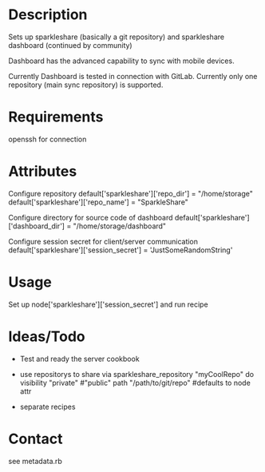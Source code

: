 Description
===========

Sets up sparkleshare (basically a git repository) and
sparkleshare dashboard (continued by community)

Dashboard has the advanced capability to sync with mobile devices.

Currently Dashboard is tested in connection with GitLab.
Currently only one repository (main sync repository) is supported.

Requirements
============

openssh for connection

Attributes
==========
Configure repository
default['sparkleshare']['repo_dir'] = "/home/storage"
default['sparkleshare']['repo_name'] = "SparkleShare"

Configure directory for source code of dashboard
default['sparkleshare']['dashboard_dir'] = "/home/storage/dashboard"

Configure session secret for client/server communication
default['sparkleshare']['session_secret'] = 'JustSomeRandomString'


Usage
=====

Set up node['sparkleshare']['session_secret'] and run recipe

Ideas/Todo
=========

- Test and ready the server cookbook
- use repositorys to share via
sparkleshare_repository "myCoolRepo" do
  visibility "private" #"public"
  path "/path/to/git/repo" #defaults to node attr

- separate recipes
  

Contact
=======
see metadata.rb

